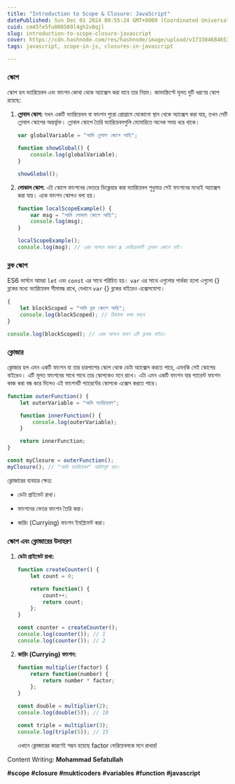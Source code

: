 ```yaml
---
title: "Introduction to Scope & Closure: JavaScript"
datePublished: Sun Dec 01 2024 09:55:24 GMT+0000 (Coordinated Universal Time)
cuid: cm45fe5fu000509l4gh2v0qjl
slug: introduction-to-scope-closure-javascript
cover: https://cdn.hashnode.com/res/hashnode/image/upload/v1733046846534/e4a1a933-afa7-41dc-998d-898674f0bef3.jpeg
tags: javascript, scope-in-js, closures-in-javascript

---
```


### স্কোপ

স্কোপ হল ভ্যারিয়েবল এবং ফাংশন কোথা থেকে অ্যাক্সেস করা যাবে তার নিয়ম। জাভাস্ক্রিপ্টে মূলত দুটি ধরণের স্কোপ রয়েছে:

1. **গ্লোবাল স্কোপ:** যখন একটি ভ্যারিয়েবল বা ফাংশন পুরো প্রোগ্রামে যেকোনো স্থান থেকে অ্যাক্সেস করা যায়, তখন সেটি গ্লোবাল স্কোপের অন্তর্ভুক্ত। গ্লোবাল স্কোপে তৈরি ভ্যারিয়েবলগুলি মেমোরিতে অনেক সময় ধরে থাকে।
    
    ```jsx
    var globalVariable = "আমি গ্লোবাল স্কোপে আছি";
    
    function showGlobal() {
        console.log(globalVariable);
    }
    
    showGlobal();
    
    ```
    
2. **লোকাল স্কোপ:** এই স্কোপে ফাংশনের ভেতরে ডিক্লেয়ার করা ভ্যারিয়েবল শুধুমাত্র সেই ফাংশনের মধ্যেই অ্যাক্সেস করা যায়। একে ফাংশন স্কোপও বলা হয়।
    
    ```jsx
    function localScopeExample() {
        var msg = "আমি লোকাল স্কোপে আছি";
        console.log(msg);
    }
    
    localScopeExample();
    console.log(msg); // এরর আসবে কারণ a ভেরিয়েবলটি গ্লোবাল স্কোপে নাই।
    
    ```
    

### ব্লক স্কোপ

ES6 ভার্সনে আমরা `let` এবং `const` এর সাথে পরিচিত হয়। `var` এর সাথে এগুলোর পার্থক্য হলো এগুলো {} ব্লকের মধ্যে ভ্যারিয়েবল সীমাবদ্ধ রাখে, যেখানে `var` {} ব্লকের বাইরেও এক্সেসযোগ্য।

```jsx
{
    let blockScoped = "আমি ব্লক স্কোপে আছি";
    console.log(blockScoped); // ঠিকঠাক কাজ করবে
}

console.log(blockScoped); // এরর আসবে কারণ এটি ব্লকের বাইরে।

```

### ক্লোজার

ক্লোজার হল এমন একটি ফাংশন যা তার চারপাশের স্কোপ থেকে ডেটা অ্যাক্সেস করতে পারে, এমনকি সেই স্কোপের বাইরেও। এটি মূলত ফাংশনের সাথে সাথে তার স্কোপকেও মনে রাখে। এটা এমন একটি ফাংশন যার প্যারেন্ট ফাংশন কাজ করা বন্ধ করে দিলেও এই ফাংশনটি প্যারেন্টের স্কোপকে এক্সেস করতে পারে।

```jsx
function outerFunction() {
    let outerVariable = "আমি ভ্যারিয়েবল";

    function innerFunction() {
        console.log(outerVariable);
    }

    return innerFunction;
}

const myClosure = outerFunction();
myClosure(); // "আমি ভ্যারিয়েবল" আউটপুট হবে।

```

ক্লোজারের ব্যবহার ক্ষেত্র:

* ডেটা প্রাইভেট রাখা।
    
* ফাংশনের ভেতর ফাংশন তৈরি করা।
    
* কারিং (Currying) ফাংশন ইমপ্লিমেন্ট করা।
    

### স্কোপ এবং ক্লোজারের উদাহরণ

1. **ডেটা প্রাইভেট রাখা:**
    
    ```jsx
    function createCounter() {
        let count = 0;
    
        return function() {
            count++;
            return count;
        };
    }
    
    const counter = createCounter();
    console.log(counter()); // 1
    console.log(counter()); // 2
    
    ```
    
2. **কারিং (Currying) ফাংশন:**
    
    ```jsx
    function multiplier(factor) {
        return function(number) {
            return number * factor;
        };
    }
    
    const double = multiplier(2);
    console.log(double(5)); // 10
    
    const triple = multiplier(3);
    console.log(triple(5)); // 15
    
    ```
    
    এখানে ক্লোজারের কারণেই সম্ভব হয়েছে factor ভেরিয়েবলকে মনে রাখার!
    

Content Writing: **Mohammad Sefatullah**

**#scope** **#closure** **#mukticoders** **#variables** **#function** **#javascript**